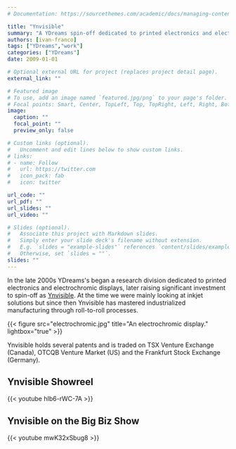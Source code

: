 ```yaml
---
# Documentation: https://sourcethemes.com/academic/docs/managing-content/

title: "Ynvisible"
summary: "A YDreams spin-off dedicated to printed electronics and electrochromic displays."
authors: [ivan-franco]
tags: ["YDreams","work"]
categories: ["YDreams"]
date: 2009-01-01

# Optional external URL for project (replaces project detail page).
external_link: ""

# Featured image
# To use, add an image named `featured.jpg/png` to your page's folder.
# Focal points: Smart, Center, TopLeft, Top, TopRight, Left, Right, BottomLeft, Bottom, BottomRight.
image:
  caption: ""
  focal_point: ""
  preview_only: false

# Custom links (optional).
#   Uncomment and edit lines below to show custom links.
# links:
# - name: Follow
#   url: https://twitter.com
#   icon_pack: fab
#   icon: twitter

url_code: ""
url_pdf: ""
url_slides: ""
url_video: ""

# Slides (optional).
#   Associate this project with Markdown slides.
#   Simply enter your slide deck's filename without extension.
#   E.g. `slides = "example-slides"` references `content/slides/example-slides.md`.
#   Otherwise, set `slides = ""`.
slides: ""
---
```

In the late 2000s YDreams's began a research division dedicated to printed electronics and electrochromic displays, later raising significant investment to spin-off as [Ynvisible](https://www.ynvisible.com/). At the time we were mainly looking at inkjet solutions but since then Ynvisible has mastered industrialized manufacturing through roll-to-roll processes.

{{< figure src="electrochromic.jpg" title="An electrochromic display." lightbox="true" >}}

Ynvisible holds several patents and is traded on TSX Venture Exchange (Canada), OTCQB Venture Market (US) and the Frankfurt Stock Exchange (Germany).

## Ynvisible Showreel
{{< youtube hIb6-rWC-7A >}}

## Ynvisible on the Big Biz Show
{{< youtube mwK32xSbug8 >}}
